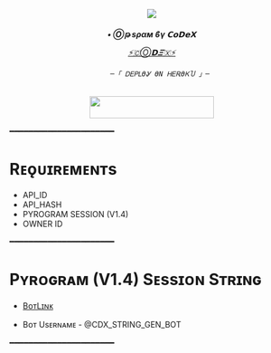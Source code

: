 <p align="center"><a href="https://t.me/@Op_CoDeX"><img src="https://graph.org/file/e061928cc09bbadbc7bd8.jpg"></a></p>   
  
  <h6 align="center">   
     <b>• Ⓞթ ѕραм  ϐγ 𝗖𝗼𝗗𝗲𝗫 </b>   
  
  
         
   [⚡🇨Ⓞ𝗗𝜩🇽⚡](https://t.me/TEAM_CDX)   
  
  
           ─「 ᎠᎬᏢᏞϴᎽ ϴΝ ᎻᎬᎡϴᏦႮ 」─   
  
   </h3>   
  
   <p align="center"><a href="https://dashboard.heroku.com/new?template=https://github.com/MrH4CK3R474/CDX-USERBOT"> <img src="https://img.shields.io/badge/Deploy%20On%20Heroku-bringle?style=for-the-badge&logo=heroku" width="220" height="38.45"/></a></p>   
   ━━━━━━━━━━━━━━━━━━━━━━   
  
   # Rᴇǫᴜɪʀᴇᴍᴇɴᴛs   
   - API_ID   
   - API_HASH   
   - PYROGRAM SESSION (V1.4)   
   - OWNER ID   
  
   ━━━━━━━━━━━━━━━━━━━━━━   
  
   # Pʏʀᴏɢʀᴀᴍ (V1.4) Sᴇssɪᴏɴ Sᴛʀɪɴɢ   
  
   - [BᴏᴛLɪɴᴋ](https://t.me/CDX_STRING_GEN_BOT)   
  
   - Bᴏᴛ Usᴇʀɴᴀᴍᴇ - @CDX_STRING_GEN_BOT   
  
   ━━━━━━━━━━━━━━━━━━━━━━ 
